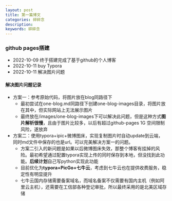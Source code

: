 ```yaml
---
layout: post
title: 第一篇博文
categories: 碎碎念
description: 
keywords: 碎碎念
---
```


### github pages搭建

- 2022-10-09 终于搭建完成了基于github的个人博客
- 2022-10-11 buy Typora
- 2022-10-11 解决图片问题



#### 解决图片问题记录

- 方案一：参考原始代码，将图片放在blog同路径下
  - 最初尝试在one-blog.md同路径下创建one-blog-images目录，将图片放在其中，但实际网站上无法展示图片
  - 最终放在/images/one-blog-images下可以解决此问题，但是这种方式**图片解析很慢**，且由于图片比较多，以后有超过github-pages 1G 空间限制风险，遂放弃
- 方案二：使用typora+ipic+微博图床，实现复制图片时自动update到云端，同时md文件中保存的也是url。可以完美解决方案一的问题。
  - 方案二引入的新问题是如果以后微博图床失效，那整个博客有挂掉的风险。最初希望通过配置typora实现上传的同时保存到本地，但没找到此功能。**后续计划**自己写python实现此功能
  - 目前优化为**typora+PicGo+七牛云**，考虑到七牛云也在提供收费服务，稳定性有明显提升
  - 七牛云国内存储需要备案域名，而域名备案不仅需要有国内主机（例如阿里云主机），还需要在工信部各种登记审批，所以最终采用的是北美区域存储

